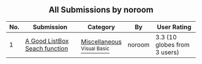 ﻿<div align="center">

## All Submissions by noroom

</div>

No.  | Submission | Category | By   | User Rating
---- | ---------- | -------- | ---- | -----------
1 | [A Good ListBox Seach function<br />](https://github.com/Planet-Source-Code/noroom-a-good-listbox-seach-function__1-37569) | [Miscellaneous<br /><sup>Visual Basic</sup>](../ByCategory/miscellaneous__1-1.md) | noroom | 3.3 (10 globes from 3 users)
